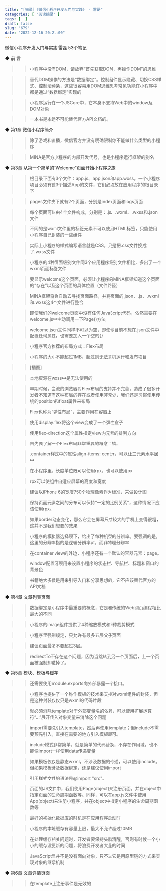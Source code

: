 ```yaml
---
title: "[摘录]《微信小程序开发入门与实践》 - 雷磊"
categories: [ "阅读摘录" ]
tags: [  ]
draft: false
slug: "679"
date: "2022-12-16 20:21:00"
---
```


微信小程序开发入门与实践
雷磊
53个笔记


◆ 前 言

>> 小程序中没有DOM，请放弃“首先获取DOM，再操作DOM”的思维

>> 替代DOM操作的方法是“数据绑定”。控制组件显示隐藏、切换CSS样式、控制滚动条，这些很容易用DOM思维思考常见功能在小程序中都是通过“数据绑定”实现的

>> 小程序运行在一个JSCore中，它本身不支持Web中的window及DOM对象

>> 一本书是永远不可能替代官方API文档的。


◆ 第1章 微信小程序简介

>> 除了游戏和直播，微信官方并没有明确限制你不能做什么类型的小程序

>> MINA是官方小程序的内部开发代号，也是小程序运行框架的别名


◆ 第3章 从第一个简单的“Welcome”页面开始小程序之旅

>> 根目录下面有3个文件：app.js、app.json和app.wxss。一个小程序项目必须有这3个描述App的文件，它们必须放在应用程序的根目录下

>> pages文件夹下就有2个页面，分别是index页面和logs页面

>> 每个页面可以由4个文件构成，分别是：.js、.wxml、.wxss和.json文件

>> 不同的是wxml文件里的标签元素不可以使用HTML标签，只能使用小程序自己封装的一些组件

>> 实际上小程序的样式编写语言就是CSS，只是把.css文件换成了.wxss文件

>> 小程序的4种页面级别文件同3个应用程序级别文件相比，多出了一个wxml页面标签文件

>> 要显示welcome这个页面，必须让小程序的MINA框架知道这个页面的“存在”以及这个页面的具体位置（文件路径）

>> MINA框架将会自动去寻找页面路径，并将页面的.json、.js、.wxml和.wxss这4个文件进行整合

>> 即使我们的welcome页面中没有任何JavaScript代码，依然需要在welcome.js中主动调用一下Page()方法

>> welcome.json文件同样不可以为空，即使你目前不想在.json文件中配置任何属性，也需要加入一个空的{}

>> 小程序官方推荐的布局方式：Flex布局

>> 小程序的大小不能超过1MB，超过则无法真机运行和发布项目

>> [插图]

>> 本地资源在wxss中是无法使用的

>> 早期时候，主流的浏览器对Flex布局的支持并不完善，造成了很多开发者不知道有这种布局的存在或者使用非常少，我们还是习惯使用传统的position和float属性来布局

>> Flex也称为“弹性布局”，主要作用在容器上

>> 使用display:flex将这个view变成了一个弹性盒子

>> 使用flex-direction这个属性指定view内元素的排列方向

>> 首先要了解一个Flex布局非常重要的概念：轴。

>> .container样式中的属性align-items: center，可以让三元素水平居中

>> 在小程序里，长度单位既可以使用rpx，也可以使用px

>> rpx可以使组件自适应屏幕的高度和宽度

>> 建议以iPhone 6的宽度750个物理像素作为标准，来做设计图

>> 保持页面元素之间的分布可以保持“一定的比例关系”，这种情况下应该使用rpx。

>> 如果border动态变化，那么它会在屏幕尺寸较大的手机上变得很粗，这并不是我们想要的效果

>> 小程序的模拟器选择项下，给出了每种机型的分辨率。要强调的是，这里的分辨率指的是逻辑分辨率pt，而非物理分辨率

>> 在container view的外边，小程序还有一个默认的容器元素：page。

>> window配置可项用来设置小程序的状态栏、导航栏、标题和窗口的背景色

>> 书籍绝大多数是用来引导入门和分享思想的，它不应该替代官方的API文档


◆ 第4章 文章列表页面

>> 数据绑定是小程序中最重要的概念，它是和传统的Web网页编程相比最大的不同

>> 小程序的image组件提供了4种缩放模式和9种裁剪模式

>> 小程序里强制规定，只允许有最多五层父子页面

>> 建议页面最多不要超过3层。

>> redirectTo不存在这个问题，因为当跳转到另一个页面后，上一个页面被强制卸载掉了。


◆ 第5章 模块、模板与缓存

>> 还需要使用module.exports向外部暴露一个接口。

>> 小程序也提供了一个称作模板的技术来支持对wxml组件的封装，但是这种封装仅仅只是wxml的代码片段

>> 就必须消除template对于外部变量名的依赖，可以使用扩展运算符“...”展开传入对象变量来消除这个问题

>> import需要先引入template，然后再使用template；但include不需要预先引入，直接在需要的地方引入模板即可。

>> include模式非常简单，就是简单的代码替换，不存在作用域，也不能像import一样使用data传递变量

>> 如果模板仅仅是静态wxml，不涉及数据的传递，可以使用include。但如果模板涉及数据绑定，还是建议使用import

>> 引用样式文件的语法是@import "src"。

>> 页面的JS文件中，我们使用Page(object)来注册页面，并在object中指定页面的生命周期函数等。同样，可以在app.js文件中使用App(object)来注册小程序，并在object中指定小程序的生命周期函数等

>> 最好的初始化数据库的时机是在应用程序启动时

>> 小程序的本地缓存有容量上限，最大不允许超过10MB

>> 在处理缓存相关问题时，开发者要保持头脑清醒，否则有时候一个小小的缓存没更新的问题，将浪费开发者大量的时间

>> JavaScript里并不是没有面向对象，只不过它是用原型链的方式来实现对象的继承机制


◆ 第6章 文章详情页面

>> 在template上注册事件是无效的
